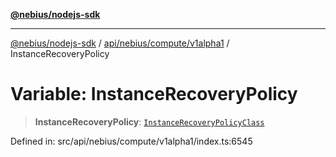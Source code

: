 [**@nebius/nodejs-sdk**](../../../../../README.md)

***

[@nebius/nodejs-sdk](../../../../../README.md) / [api/nebius/compute/v1alpha1](../README.md) / InstanceRecoveryPolicy

# Variable: InstanceRecoveryPolicy

> **InstanceRecoveryPolicy**: [`InstanceRecoveryPolicyClass`](../type-aliases/InstanceRecoveryPolicyClass.md)

Defined in: src/api/nebius/compute/v1alpha1/index.ts:6545
